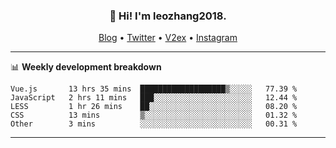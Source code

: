 <h3 align="center">👋 Hi! I'm leozhang2018.</h3>
<p align="center">
  <a href="https://code.leozhang2018.me">Blog</a> •
  <a href="https://twitter.com/leozhang2018">Twitter</a> •
  <a href="https://www.v2ex.com/member/leozhang">V2ex</a> •
  <a href="https://www.instagram.com/leozhanghere">Instagram</a>
</p>

-------

📊 **Weekly development breakdown**
<!--START_SECTION:waka-->
```text
Vue.js       13 hrs 35 mins  ███████████████████▒░░░░░   77.39 % 
JavaScript   2 hrs 11 mins   ███░░░░░░░░░░░░░░░░░░░░░░   12.44 % 
LESS         1 hr 26 mins    ██░░░░░░░░░░░░░░░░░░░░░░░   08.20 % 
CSS          13 mins         ▒░░░░░░░░░░░░░░░░░░░░░░░░   01.32 % 
Other        3 mins          ░░░░░░░░░░░░░░░░░░░░░░░░░   00.31 % 
```
<!--END_SECTION:waka-->
-------

